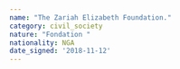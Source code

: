 ```yaml
---
name: "The Zariah Elizabeth Foundation."
category: civil_society
nature: "Fondation "
nationality: NGA
date_signed: '2018-11-12'
---
```

    